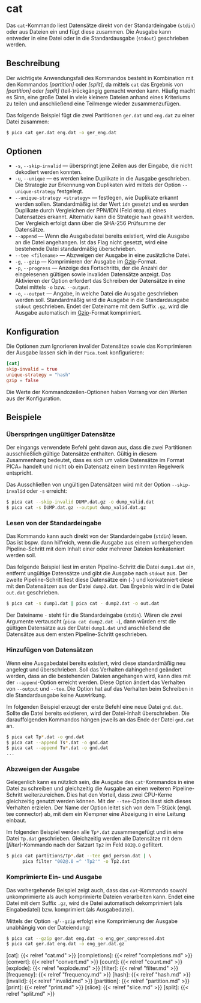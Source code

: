 # cat

Das `cat`-Kommando liest Datensätze direkt von der Standardeingabe
(`stdin`) oder aus Dateien ein und fügt diese zusammen. Die Ausgabe
kann entweder in eine Datei oder in die Standardausgabe (`stdout`)
geschrieben werden.

## Beschreibung

Der wichtigste Anwendungsfall des Kommandos besteht in Kombination mit
den Kommandos _[partition]_ oder _[split]_, da mittels `cat` das
Ergebnis von _[partition]_ oder _[split]_ (teil-)rückgängig gemacht
werden kann. Häufig macht es Sinn, eine große Datei in viele kleinere
Dateien anhand eines Kriteriums zu teilen und anschließend eine
Teilmenge wieder zusammenzufügen.

Das folgende Beispiel fügt die zwei Partitionen `ger.dat` und `eng.dat`
zu einer Datei zusammen:

```bash
$ pica cat ger.dat eng.dat -o ger_eng.dat
```

## Optionen

* `-s`, `--skip-invalid` — überspringt jene Zeilen aus der Eingabe, die
  nicht dekodiert werden konnten.
* `-u`, `--unique` — es werden keine Duplikate in die Ausgabe
  geschrieben. Die Strategie zur Erkennung von Duplikaten wird mittels
  der Option `--unique-strategy` festgelegt.
* `--unique-strategy <strategy>` — festlegen, wie Duplikate erkannt
  werden sollen. Standardmäßig ist der Wert `idn` gesetzt und es werden
  Duplikate durch Vergleichen der PPN/IDN (Feld `003@.0`) eines
  Datensatzes erkannt. Alternativ kann die Strategie `hash` gewählt
  werden. Der Vergleich erfolgt dann über die SHA-256 Prüfsumme der
  Datensätze.
* `--append` — Wenn die Ausgabedatei bereits existiert, wird die
  Ausgabe an die Datei angehangen. Ist das Flag nicht gesetzt, wird eine
  bestehende Datei standardmäßig überschrieben.
* `--tee <filename>` — Abzweigen der Ausgabe in eine zusätzliche Datei.
* `-g`, `--gzip` — Komprimieren der Ausgabe im [Gzip]-Format.
* `-p`, `--progress` — Anzeige des Fortschritts, der die Anzahl der
  eingelesenen gültigen sowie invaliden Datensätze anzeigt. Das
  Aktivieren der Option erfordert das Schreiben der Datensätze in eine
  Datei mittels `-o` bzw. `--output`.
* `-o`, `--output` — Angabe, in welche Datei die Ausgabe geschrieben
  werden soll. Standardmäßig wird die Ausgabe in die Standardausgabe
  `stdout` geschrieben. Endet der Dateiname mit dem Suffix `.gz`, wird
  die Ausgabe automatisch im [Gzip]-Format komprimiert.

## Konfiguration

<!-- TODO: Link zum allgemeinen Kapitel über die Konfigurationsdatei -->

Die Optionen zum Ignorieren invalider Datensätze sowie das Komprimieren
der Ausgabe lassen sich in der `Pica.toml` konfigurieren:

```toml
[cat]
skip-invalid = true
unique-strategy = "hash"
gzip = false
```

Die Werte der Kommandozeilen-Optionen haben Vorrang vor den Werten aus
der Konfiguration.

## Beispiele


### Überspringen ungültiger Datensätze

Der eingangs verwendete Befehl geht davon aus, dass die zwei Partitionen
ausschließlich gültige Datensätze enthalten. Gültig in diesem
Zusammenhang bedeutet, dass es sich um valide Datensätze im Format PICA+
handelt und nicht ob ein Datensatz einem bestimmten Regelwerk
entspricht.

Das Ausschließen von ungültigen Datensätzen wird mit der Option
`--skip-invalid` oder `-s` erreicht:

```bash
$ pica cat --skip-invalid DUMP.dat.gz -o dump_valid.dat
$ pica cat -s DUMP.dat.gz --output dump_valid.dat.gz
```

### Lesen von der Standardeingabe

Das Kommando kann auch direkt von der Standardeingabe (`stdin`) lesen.
Das ist bspw. dann hilfreich, wenn die Ausgabe aus einem vorhergehenden
Pipeline-Schritt mit dem Inhalt einer oder mehrerer Dateien konkateniert
werden soll.

Das folgende Beispiel liest im ersten Pipeline-Schritt die Datei
`dump1.dat` ein, entfernt ungültige Datensätze und gibt die Ausgabe nach
`stdout` aus. Der zweite Pipeline-Schritt liest diese Datensätze ein
(`-`) und konkateniert diese mit den Datensätzen aus der Datei
`dump2.dat`. Das Ergebnis wird in die Datei `out.dat` geschrieben.

```bash
$ pica cat -s dump1.dat | pica cat - dump2.dat -o out.dat
```

Der Dateiname `-` steht für die Standardeingabe (`stdin`). Wären die
zwei Argumente vertauscht (`pica cat dump2.dat -`), dann würden erst die
gültigen Datensätze aus der Datei `dump1.dat` und anschließend die
Datensätze aus dem ersten Pipeline-Schritt geschrieben.


### Hinzufügen von Datensätzen

Wenn eine Ausgabedatei bereits existiert, wird diese standardmäßig neu
angelegt und überschrieben. Soll das Verhalten dahingehend geändert
werden, dass an die bestehenden Dateien angehangen wird, kann dies mit
der `--append`-Option erreicht werden. Diese Option ändert das Verhalten
von `--output` und `--tee`. Die Option hat auf das Verhalten beim
Schreiben in die Standardausgabe keine Auswirkung.

Im folgenden Beispiel erzeugt der erste Befehl eine neue Datei
`gnd.dat`. Sollte die Datei bereits existieren, wird der Datei-Inhalt
überschrieben. Die darauffolgenden Kommandos hängen jeweils an das Ende
der Datei `gnd.dat` an.

```bash
$ pica cat Tp*.dat -o gnd.dat
$ pica cat --append Ts*.dat -o gnd.dat
$ pica cat --append Tu*.dat -o gnd.dat
...
```

### Abzweigen der Ausgabe

Gelegenlich kann es nützlich sein, die Ausgabe des `cat`-Kommandos in
eine Datei zu schreiben und gleichzeitig die Ausgabe an einen weiteren
Pipeline-Schritt weiterzureichen. Dies hat den Vorteil, dass zwei
CPU-Kerne gleichzeitig genutzt werden können. Mit der `--tee`-Option
lässt sich dieses Verhalten erzielen. Der Name der Option leitet sich
von dem T-Stück (engl. tee connector) ab, mit dem ein Klempner eine
Abzeigung in eine Leitung einbaut.

Im folgenden Beispiel werden alle `Tp*.dat` zusammengefügt und in eine
Datei `Tp.dat` geschrieben. Gleichzeitig werden alle Datensätze mit dem
[_filter_]-Kommando nach der Satzart `Tp2` im Feld `002@.0` gefiltert.

```bash
$ pica cat partitions/Tp*.dat --tee gnd_person.dat | \
      pica filter "002@.0 =^ 'Tp2'" -o Tp2.dat
```

### Komprimierte Ein- und Ausgabe

Das vorhergehende Beispiel zeigt auch, dass das `cat`-Kommando sowohl
unkomprimierte als auch komprimierte Dateien verarbeiten kann. Endet
eine Datei mit dem Suffix `.gz`, wird die Datei automatisch
dekomprimiert (als Eingabedatei) bzw. komprimiert (als Ausgabedatei).

Mittels der Option `-g`/`--gzip` erfolgt eine Komprimierung der Ausgabe
unabhängig von der Dateiendung:

```bash
$ pica cat --gzip ger.dat eng.dat -o eng_ger_compressed.dat
$ pica cat ger.dat eng.dat -o eng_ger.dat.gz
```

[cat]: {{< relref "cat.md" >}}
[completions]: {{< relref "completions.md" >}}
[convert]: {{< relref "convert.md" >}}
[count]: {{< relref "count.md" >}}
[explode]: {{< relref "explode.md" >}}
[filter]: {{< relref "filter.md" >}}
[frequency]: {{< relref "frequency.md" >}}
[hash]: {{< relref "hash.md" >}}
[invalid]: {{< relref "invalid.md" >}}
[partition]: {{< relref "partition.md" >}}
[print]: {{< relref "print.md" >}}
[slice]: {{< relref "slice.md" >}}
[split]: {{< relref "split.md" >}}

[Gzip]: https://de.wikipedia.org/wiki/Gzip
